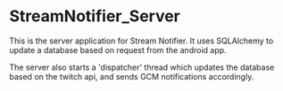 # StreamNotifier_Server

This is the server application for Stream Notifier. It uses SQLAlchemy to update a database based on request from the android app.

The server also starts a 'dispatcher' thread which updates the database based on the twitch api, and sends GCM notifications accordingly.
